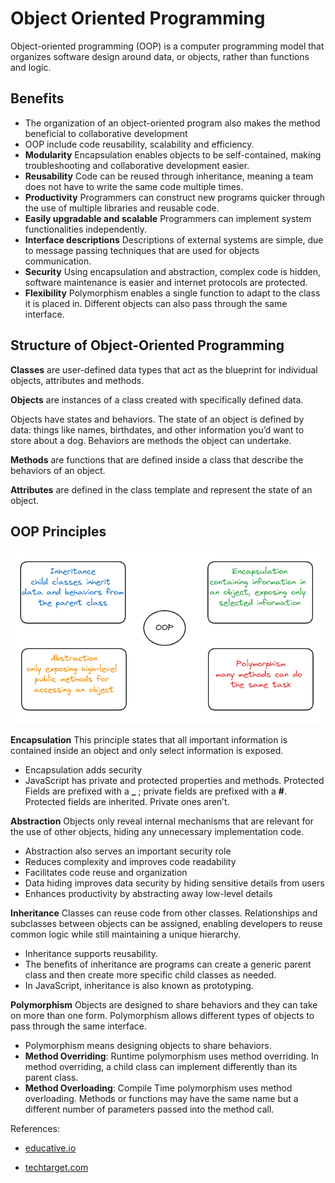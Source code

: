# Object Oriented Programming 

Object-oriented programming (OOP) is a computer programming model that organizes software design around data, or objects, rather than functions and logic.


## Benefits
- The organization of an object-oriented program also makes the method beneficial to collaborative development
- OOP include code reusability, scalability and efficiency.
- **Modularity** Encapsulation enables objects to be self-contained, making troubleshooting and collaborative development easier.
- **Reusability** Code can be reused through inheritance, meaning a team does not have to write the same code multiple times.
- **Productivity** Programmers can construct new programs quicker through the use of multiple libraries and reusable code.
- **Easily upgradable and scalable** Programmers can implement system functionalities independently.
- **Interface descriptions** Descriptions of external systems are simple, due to message passing techniques that are used for objects communication.
- **Security** Using encapsulation and abstraction, complex code is hidden, software maintenance is easier and internet protocols are protected.
- **Flexibility** Polymorphism enables a single function to adapt to the class it is placed in. Different objects can also pass through the same interface.


## Structure of Object-Oriented Programming

**Classes** are user-defined data types that act as the blueprint for individual objects, attributes and methods.

**Objects** are instances of a class created with specifically defined data.

Objects have states and behaviors. The state of an object is defined by data: things like names, birthdates, and other information you’d want to store about a dog. Behaviors are methods the object can undertake.

**Methods** are functions that are defined inside a class that describe the behaviors of an object. 

**Attributes** are defined in the class template and represent the state of an object.


## OOP Principles
![OOP_Principles](./images/oop.jpg)

**Encapsulation** This principle states that all important information is contained inside an object and only select information is exposed.
- Encapsulation adds security
- JavaScript has private and protected properties and methods. Protected Fields are prefixed with a **_** ; private fields are prefixed with a **#**. Protected fields are inherited. Private ones aren’t.


**Abstraction** Objects only reveal internal mechanisms that are relevant for the use of other objects, hiding any unnecessary implementation code. 
- Abstraction also serves an important security role
- Reduces complexity and improves code readability
- Facilitates code reuse and organization
- Data hiding improves data security by hiding sensitive details from users
- Enhances productivity by abstracting away low-level details

**Inheritance** Classes can reuse code from other classes. Relationships and subclasses between objects can be assigned, enabling developers to reuse common logic while still maintaining a unique hierarchy.
- Inheritance supports reusability.
- The benefits of inheritance are programs can create a generic parent class and then create more specific child classes as needed.
- In JavaScript, inheritance is also known as prototyping.

**Polymorphism** Objects are designed to share behaviors and they can take on more than one form. Polymorphism allows different types of objects to pass through the same interface.
- Polymorphism means designing objects to share behaviors.
- **Method Overriding**: Runtime polymorphism uses method overriding. In method overriding, a child class can implement differently than its parent class.
- **Method Overloading**: Compile Time polymorphism uses method overloading. Methods or functions may have the same name but a different number of parameters passed into the method call.



References:

- [educative.io](https://www.educative.io/blog/object-oriented-programming)

- [techtarget.com](https://www.techtarget.com/searchapparchitecture/definition/object-oriented-programming-OOP#:~:text=Object%2Doriented%20programming%20(OOP)%20is%20a%20computer%20programming%20model,has%20unique%20attributes%20and%20behavior.)